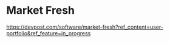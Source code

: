 # Market Fresh

https://devpost.com/software/market-fresh?ref_content=user-portfolio&ref_feature=in_progress
